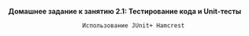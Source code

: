 **Домашнее задание к занятию 2.1: Тестирование кода и Unit-тесты**

                         Использование JUnit+ Hamcrest 
